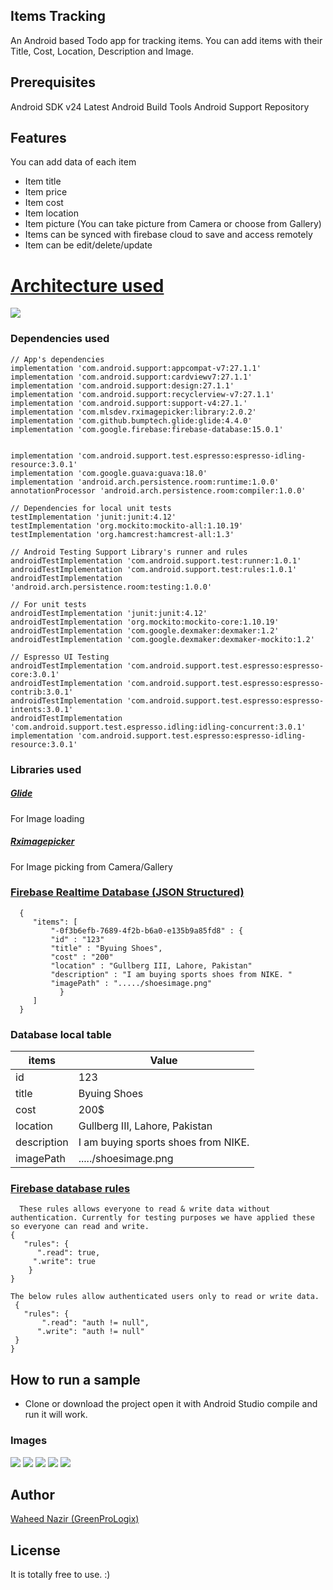 ## Items Tracking

An Android based Todo app for tracking items. You can add items with their Title, Cost, Location, Description and Image.

## Prerequisites
Android SDK v24
Latest Android Build Tools
Android Support Repository

## Features

You can add data of each item
- Item title
- Item price
- Item cost
- Item location
- Item picture (You can take picture from Camera or choose from Gallery)
- Items can be synced with firebase cloud to save and access remotely
- Item can be edit/delete/update

# [Architecture used](https://github.com/googlesamples/android-architecture "Architecture used")

![](https://i.imgur.com/5fg5z5r.png)


### Dependencies used

    // App's dependencies
    implementation 'com.android.support:appcompat-v7:27.1.1'
    implementation 'com.android.support:cardviewv7:27.1.1'
    implementation 'com.android.support:design:27.1.1'
    implementation 'com.android.support:recyclerview-v7:27.1.1'
    implementation 'com.android.support:support-v4:27.1.'
    implementation 'com.mlsdev.rximagepicker:library:2.0.2'
    implementation 'com.github.bumptech.glide:glide:4.4.0'
    implementation 'com.google.firebase:firebase-database:15.0.1'


    implementation 'com.android.support.test.espresso:espresso-idling-resource:3.0.1'
    implementation 'com.google.guava:guava:18.0'
    implementation 'android.arch.persistence.room:runtime:1.0.0'
    annotationProcessor 'android.arch.persistence.room:compiler:1.0.0'

    // Dependencies for local unit tests
    testImplementation 'junit:junit:4.12'
    testImplementation 'org.mockito:mockito-all:1.10.19'
    testImplementation 'org.hamcrest:hamcrest-all:1.3'

    // Android Testing Support Library's runner and rules
    androidTestImplementation 'com.android.support.test:runner:1.0.1'
    androidTestImplementation 'com.android.support.test:rules:1.0.1'
    androidTestImplementation 'android.arch.persistence.room:testing:1.0.0'

    // For unit tests
    androidTestImplementation 'junit:junit:4.12'
    androidTestImplementation 'org.mockito:mockito-core:1.10.19'
    androidTestImplementation 'com.google.dexmaker:dexmaker:1.2'
    androidTestImplementation 'com.google.dexmaker:dexmaker-mockito:1.2'

    // Espresso UI Testing
    androidTestImplementation 'com.android.support.test.espresso:espresso-core:3.0.1'
    androidTestImplementation 'com.android.support.test.espresso:espresso-contrib:3.0.1'
    androidTestImplementation 'com.android.support.test.espresso:espresso-intents:3.0.1'
    androidTestImplementation 'com.android.support.test.espresso.idling:idling-concurrent:3.0.1'
    implementation 'com.android.support.test.espresso:espresso-idling-resource:3.0.1'


### Libraries used
##### [Glide](https://github.com/bumptech/glide "Glide")
For Image loading
##### [Rximagepicker](https://github.com/MLSDev/RxImagePicker "Rximagepicker")
For Image picking from Camera/Gallery


### [Firebase Realtime Database (JSON Structured)](https://firebase.google.com/docs/database/security/ "Firebase Realtime Database (JSON Structured)")

      {
         "items": [
             "-0f3b6efb-7689-4f2b-b6a0-e135b9a85fd8" : {
			 "id" : "123"
             "title" : "Byuing Shoes",
             "cost" : "200"
			 "location" : "Gullberg III, Lahore, Pakistan"
			 "description" : "I am buying sports shoes from NIKE. "
			 "imagePath" : "...../shoesimage.png"
               }
		 ]
	  }
	  
### Database local table 
| items       | Value |
| --------- |-----|
| id  | 123 |
| title     |   Byuing Shoes |
| cost      |    200$ |
| location      |    Gullberg III, Lahore, Pakistan |
| description      |    I am buying sports shoes from NIKE. |
| imagePath      |    ...../shoesimage.png |

### [Firebase database rules](https://firebase.google.com/docs/database/security/ "Firebase database rules")

      These rules allows everyone to read & write data without authentication. Currently for testing purposes we have applied these so everyone can read and write.
    {
       "rules": {
          ".read": true,
         ".write": true
        }
    }
	
	The below rules allow authenticated users only to read or write data.
     {
       "rules": {
           ".read": "auth != null",
          ".write": "auth != null"
     }
    }


## How to run a sample
- Clone or download the project open it with Android Studio compile and run it will work.

### Images
![](https://i.imgur.com/OaPcGoD.png)
![](https://i.imgur.com/nlaJ9It.png)
![](https://i.imgur.com/0hZBMCk.png)
![](https://i.imgur.com/ufHUy0h.png)
![](https://i.imgur.com/Xx6eVah.png)

## Author
[Waheed Nazir (GreenProLogix)](https://www.linkedin.com/in/waheed-nazir-36521579/ "Waheed Nazir (GreenProLogix)")

## License
It is totally free to use. :)
